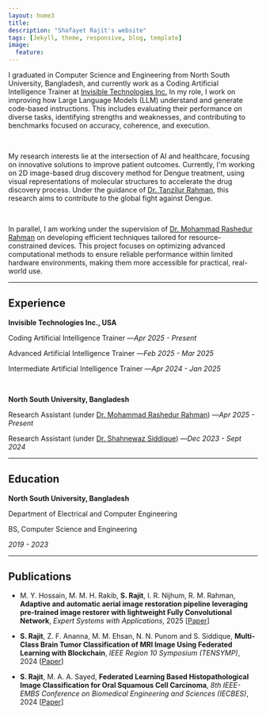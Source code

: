 ```yaml
---
layout: home3
title: 
description: "Shafayet Rajit's website"
tags: [Jekyll, theme, responsive, blog, template]
image:
  feature: 
---
```

I graduated in Computer Science and Engineering from North South University, Bangladesh, and currently work as a Coding Artificial Intelligence Trainer at <a href="https://www.invisible.co/">Invisible Technologies Inc.</a> In my role, I work on improving how Large Language Models (LLM) understand and generate code-based instructions. This includes evaluating their performance on diverse tasks, identifying strengths and weaknesses, and contributing to benchmarks focused on accuracy, coherence, and execution.

<br />

My research interests lie at the intersection of AI and healthcare, focusing on innovative solutions to improve patient outcomes. Currently, I'm working on 2D image-based drug discovery method for Dengue treatment, using visual representations of molecular structures to accelerate the drug discovery process. Under the guidance of <a href="https://sites.google.com/site/tanzilctg/">Dr. Tanzilur Rahman</a>, this research aims to contribute to the global fight against Dengue.

<br />

In parallel, I am working under the supervision of <a href="https://ece.northsouth.edu/people/rashedur-rahman/">Dr. Mohammad Rashedur Rahman</a> on developing efficient techniques tailored for resource-constrained devices. This project focuses on optimizing advanced computational methods to ensure reliable performance within limited hardware environments, making them more accessible for practical, real-world use.

<!-- <p style="background-image: linear-gradient(to left, indigo, #6CB4EE); -webkit-background-clip: text; color: transparent;"><em>I am actively exploring PhD opportunities for Fall 2025 admission. If you know of any relevant openings, I would be grateful for your insights. Thank you!</em></p> -->

<hr>

## Experience

**Invisible Technologies Inc., USA**

Coding Artificial Intelligence Trainer &mdash;*Apr 2025 - Present*

Advanced Artificial Intelligence Trainer &mdash;*Feb 2025 - Mar 2025*

Intermediate Artificial Intelligence Trainer &mdash;*Apr 2024 - Jan 2025*

<br />

**North South University, Bangladesh**

Research Assistant (under <a href="https://ece.northsouth.edu/people/rashedur-rahman/">Dr. Mohammad Rashedur Rahman</a>) &mdash;*Apr 2025 - Present*

Research Assistant (under <a href="https://ece.northsouth.edu/people/dr-shahnewaz-siddique/">Dr. Shahnewaz Siddique</a>) &mdash;*Dec 2023 - Sept 2024*

<hr>

## Education

**North South University, Bangladesh**

Department of Electrical and Computer Engineering

BS, Computer Science and Engineering

*2019 - 2023*

<hr>

## Publications 

+ M. Y. Hossain, M. M. H. Rakib, **S. Rajit**, I. R. Nijhum, R. M. Rahman, **Adaptive and automatic aerial image restoration pipeline leveraging pre-trained image restorer with lightweight Fully Convolutional Network**, *Expert Systems with Applications*, 2025 [<a href="https://www.sciencedirect.com/science/article/abs/pii/S0957417424020773" target="_blank">Paper</a>]

+ **S. Rajit**, Z. F. Ananna, M. M. Ehsan, N. N. Punom and S. Siddique, **Multi-Class Brain Tumor Classification of MRI Image Using Federated Learning with Blockchain**, *IEEE Region 10 Symposium (TENSYMP)*, 2024 [<a href="https://doi.org/10.1109/TENSYMP61132.2024.10752160" target="_blank">Paper</a>]

+ **S. Rajit**, M. A. A. Sayed, **Federated Learning Based Histopathological Image Classification for Oral Squamous Cell Carcinoma**, *8th IEEE-EMBS Conference on Biomedical Engineering and Sciences (IECBES)*, 2024 [<a href="https://doi.org/10.1109/IECBES61011.2024.10991111" target="_blank">Paper</a>] 








